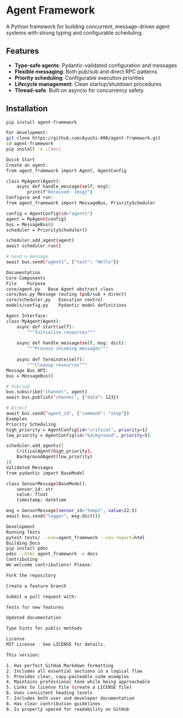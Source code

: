 # Agent Framework

A Python framework for building concurrent, message-driven agent systems with strong typing and configurable scheduling.

## Features

- **Type-safe agents**: Pydantic-validated configuration and messages
- **Flexible messaging**: Both pub/sub and direct RPC patterns
- **Priority scheduling**: Configurable execution priorities
- **Lifecycle management**: Clean startup/shutdown procedures
- **Thread-safe**: Built on asyncio for concurrency safety

## Installation

```bash
pip install agent-framework

For development:
git clone https://github.com/Ayushi-000/agent-framework.git
cd agent-framework
pip install -e .[dev]

Quick Start
Create an agent:
from agent_framework import Agent, AgentConfig

class MyAgent(Agent):
    async def handle_message(self, msg):
        print(f"Received: {msg}")
Configure and run:
from agent_framework import MessageBus, PriorityScheduler

config = AgentConfig(id="agent1")
agent = MyAgent(config)
bus = MessageBus()
scheduler = PriorityScheduler()

scheduler.add_agent(agent)
await scheduler.run()

# Send a message
await bus.send("agent1", {"text": "Hello"})

Documentation
Core Components
File	Purpose
core/agent.py	Base Agent abstract class
core/bus.py	Message routing (pub/sub + direct)
core/scheduler.py	Execution control
models/config.py	Pydantic model definitions

Agent Interface:
class MyAgent(Agent):
    async def start(self):
        """Initialize resources"""
    
    async def handle_message(self, msg: dict):
        """Process incoming messages"""
    
    async def terminate(self):
        """Cleanup resources"""
Message Bus API:
bus = MessageBus()

# Pub/sub
bus.subscribe("channel", agent)
await bus.publish("channel", {"data": 123})

# Direct
await bus.send("agent_id", {"command": "stop"})
Examples
Priority Scheduling
high_priority = AgentConfig(id="critical", priority=1)
low_priority = AgentConfig(id="background", priority=5)

scheduler.add_agents([
    CriticalAgent(high_priority),
    BackgroundAgent(low_priority)
])
Validated Messages
from pydantic import BaseModel

class SensorMessage(BaseModel):
    sensor_id: str
    value: float
    timestamp: datetime

msg = SensorMessage(sensor_id="temp1", value=22.5)
await bus.send("logger", msg.dict())

Development
Running Tests
pytest tests/ --cov=agent_framework --cov-report=html
Building Docs
pip install pdoc
pdoc --html agent_framework -o docs
Contributing
We welcome contributions! Please:

Fork the repository

Create a feature branch

Submit a pull request with:

Tests for new features

Updated documentation

Type hints for public methods

License
MIT License - See LICENSE for details.

This version:

1. Has perfect GitHub Markdown formatting
2. Includes all essential sections in a logical flow
3. Provides clear, copy-pasteable code examples
4. Maintains professional tone while being approachable
5. Links to license file (create a LICENSE file)
6. Uses consistent heading levels
7. Includes both user and developer documentation
8. Has clear contribution guidelines
9. Is properly spaced for readability on GitHub


























